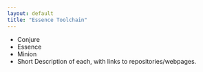 ```yaml
---
layout: default
title: "Essence Toolchain"
---
```

+ Conjure
+ Essence
+ Minion 
+ Short Description of each, with links to repositories/webpages.
